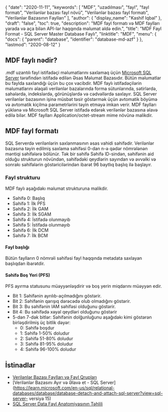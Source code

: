 {
  "date": "2020-11-11",
  "keywords": [
"MDF",
"uzadılması",
"fayl",
"fayl formatı",
"Verilənlər bazası fayl növü",
"Verilənlər bazası fayl formatı",
"Verilənlər Bazasının Faylları"
],
  "author": {
    "display_name": "Kashif Iqbal"
},
  "draft": "false",
  "toc": true,
  "description": "MDF fayl formatı və MDF faylları yarada və aça bilən API-lər haqqında məlumat əldə edin.",
  "title": "MDF Fayl Format - SQL Server Master Database Faylı",
  "linktitle": "MDF",
  "menu": {
    "docs": {
      "parent": "database",
      "identifier": "database-md-azf"
}
},
  "lastmod": "2020-08-12"
}

## MDF faylı nədir?

.mdf uzantılı fayl istifadəçi məlumatlarını saxlamaq üçün [Microsoft SQL Server](https://en.wikipedia.org/wiki/Microsoft_SQL_Server) tərəfindən istifadə edilən Əsas Məlumat Bazasıdır. Bütün məlumatlar bu faylda saxlandığı üçün bu çox vacibdir. MDF faylı istifadəçilərin məlumatlarını əlaqəli verilənlər bazalarında forma sütunlarında, sətirlərdə, sahələrdə, indekslərdə, görünüşlərdə və cədvəllərdə saxlayır. SQL Server verilənlər bazasının işinə müsbət təsir göstərmək üçün avtomatik böyümə və avtomatik kiçilmə parametrlərini təyin etməyə imkan verir. MDF faylları yüklənə və Microsoft SQL Server istifadə edərək verilənlər bazasına əlavə edilə bilər. MDF faylları Application/octet-stream mime növünə malikdir.

## MDF fayl formatı

SQL Serverdə verilənlərin saxlanmasının əsas vahidi səhifədir. Verilənlər bazasına təyin edilmiş saxlama səhifəsi 0-dan n-ə qədər nömrələnən məntiqi səhifələrə bölünür. Tək bir səhifə Səhifə ID-sindən, səhifənin aid olduğu strukturun növündən, səhifədəki qeydlərin sayından və əvvəlki və sonrakı səhifələrin göstəricilərindən ibarət 96 baytlıq başlıq ilə başlayır.

### Fayl strukturu

MDF faylı aşağıdakı məlumat strukturuna malikdir.

 * Səhifə 0: Başlıq
 * Səhifə 1: İlk PFS
 * Səhifə 2: İlk GAM
 * Səhifə 3: İlk SGAM
 * Səhifə 4: İstifadə olunmayıb
 * Səhifə 5: İstifadə olunmayıb
 * Səhifə 6: İlk DCM
 * Səhifə 7: İlk BCM

#### Fayl başlığı

Bütün faylların 0 nömrəli səhifəsi fayl haqqında metadata saxlayan başlıqdan ibarətdir.

#### Səhifə Boş Yeri (PFS)
PFS ayırma statusunu müəyyənləşdirir və boş yerin miqdarını müəyyən edir.

 * Bit 1: Səhifənin ayrılıb-açılmadığını göstərir.
 * Bit 2: Səhifənin qarışıq dərəcədə olub olmadığını göstərir.
 * Bit 3: Bu səhifənin IAM səhifəsi olduğunu göstərir.
 * Bit 4: Bu səhifədə xəyal qeydləri olduğunu göstərir
 * 5-dən 7-dək bitlər: Səhifənin dolğunluğunu aşağıdakı kimi göstərən birləşdirilmiş üç bitlik dəyər:
   * 0: Səhifə boşdur
   * 1: Səhifə 1-50% doludur
   * 2: Səhifə 51-80% doludur
   * 3: Səhifə 81-95% doludur
   * 4: Səhifə 96-100% doludur

## İstinadlar

 * [Verilənlər Bazası Faylları və Fayl Qrupları](https://learn.microsoft.com/en-us/sql/relational-databases/database/database-files-and-filegroups?view=sql-server-ver15)
 * [Verilənlər Bazasını Ayır və Əlavə et - SQL Server](https://learn.microsoft.com/en-us/sql/relational-databases/database/database-detach-and-attach-sql-server?view=sql-server- versiya 15)
 * [SQL Server Data Fayl Anatomiyasının Təhlili](https://blog.pythian.com/analyzing-sql-server-data-file-anatomy/)

